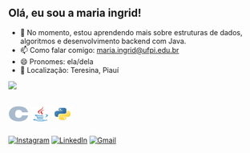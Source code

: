 ## Olá, eu sou a maria ingrid!

- 🌱 No momento, estou aprendendo mais sobre estruturas de dados, algoritmos e desenvolvimento backend com Java.
- 📫 Como falar comigo: maria.ingrid@ufpi.edu.br
- 😄 Pronomes: ela/dela
- 📍 Localização: Teresina, Piauí

![](https://github-readme-stats.vercel.app/api?username=mingridxs&show_icons=true&theme=radical)
  
  <div style="display: inline_block"><br>
    <img align="center" alt="Maria-C" height="30" width="40" src="https://raw.githubusercontent.com/devicons/devicon/master/icons/c/c-original.svg">
    <img align="center" alt="Maria-Java" height="30" width="40" src="https://raw.githubusercontent.com/devicons/devicon/master/icons/java/java-original.svg">
    <img align="center" alt="Maria-Python" height="30" width="40" src="https://raw.githubusercontent.com/devicons/devicon/master/icons/python/python-original.svg">
  </div>

##

  <div>
    <a href="https://www.instagram.com/mingridxs" target="_blank">
  <img src="https://img.shields.io/badge/Instagram-E4405F?style=for-the-badge&logo=instagram&logoColor=white" alt="Instagram"></a>

<a href="https://www.linkedin.com/in/maria-ingrid-xavier-sousa-computacao" target="_blank">
  <img src="https://img.shields.io/badge/LinkedIn-0A66C2?style=for-the-badge&logo=linkedin&logoColor=white" alt="LinkedIn"></a>

<a href="mailto:maria.ingrid@ufpi.edu.br" target="_blank">
  <img src="https://img.shields.io/badge/Gmail-D14836?style=for-the-badge&logo=gmail&logoColor=white" alt="Gmail"></a>
  </div>


